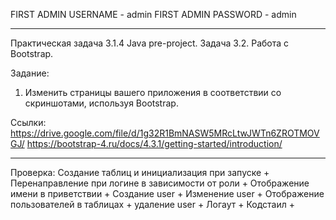 FIRST ADMIN USERNAME - admin
FIRST ADMIN PASSWORD - admin

____________________________

Практическая задача 3.1.4 Java pre-project. Задача 3.2. Работа с Bootstrap.

Задание:
1. Изменить страницы вашего приложения в соответствии со скриншотами, используя Bootstrap.

Ссылки: https://drive.google.com/file/d/1g32R1BmNASW5MRcLtwJWTn6ZROTMOVGJ/
https://bootstrap-4.ru/docs/4.3.1/getting-started/introduction/

____________________________

Проверка:
Создание таблиц и инициализация при запуске +
Перенаправление при логине в зависимости от роли +
Отображение имени в приветствии +
Создание user +
Изменение user +
Отображение пользователей в таблицах +
удаление user +
Логаут +
Кодстаил +
